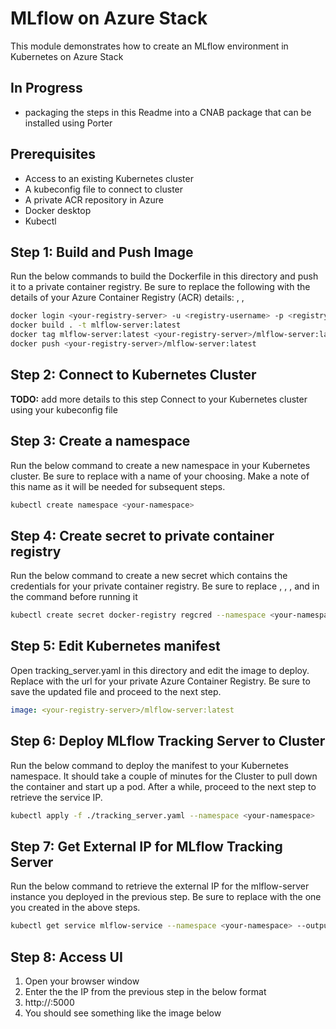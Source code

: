 # MLflow on Azure Stack

This module demonstrates how to create an MLflow environment in Kubernetes on Azure Stack

## In Progress
- packaging the steps in this Readme into a CNAB package that can be installed using Porter

## Prerequisites 
- Access to an existing Kubernetes cluster
- A kubeconfig file to connect to cluster
- A private ACR repository in Azure
- Docker desktop
- Kubectl 

## Step 1: Build and Push Image
Run the below commands to build the Dockerfile in this directory and push it to a private container registry. Be sure to replace the following with the details of your Azure Container Registry (ACR) details: <your-registry-server> , <registry-username> , <registry-password>

```sh
docker login <your-registry-server> -u <registry-username> -p <registry-password>
docker build . -t mlflow-server:latest
docker tag mlflow-server:latest <your-registry-server>/mlflow-server:latest
docker push <your-registry-server>/mlflow-server:latest
```


## Step 2: Connect to Kubernetes Cluster
**TODO:** add more details to this step
Connect to your Kubernetes cluster using your kubeconfig file


## Step 3: Create a namespace
Run the below command to create a new namespace in your Kubernetes cluster. Be sure to replace <your-namespace> with a name of your choosing. Make a note of this name as it will be needed for subsequent steps.

```sh
kubectl create namespace <your-namespace>
```


## Step 4: Create secret to private container registry
Run the below command to create a new secret which contains the credentials for your private container registry. Be sure to replace <your-namespace> , <your-registry-server> , <your-name> , and <your-pword> in the command before running it

```sh
kubectl create secret docker-registry regcred --namespace <your-namespace> --docker-server=<your-registry-server> --docker-username=<your-name> --docker-password=<your-pword>
```


## Step 5: Edit Kubernetes manifest
Open tracking_server.yaml in this directory and edit the image to deploy. Replace <your-registry-server> with the url for your private Azure Container Registry. Be sure to save the updated file and proceed to the next step.

```yaml
image: <your-registry-server>/mlflow-server:latest
```


## Step 6: Deploy MLflow Tracking Server to Cluster
Run the below command to deploy the manifest to your Kubernetes namespace. It should take a couple of minutes for the Cluster to pull down the container and start up a pod. After a while, proceed to the next step to retrieve the service IP. 

```sh
kubectl apply -f ./tracking_server.yaml --namespace <your-namespace>
```


## Step 7: Get External IP for MLflow Tracking Server
Run the below command to retrieve the external IP for the mlflow-server instance you deployed in the previous step. Be sure to replace <your-namespace> with the one you created in the above steps.

```sh
kubectl get service mlflow-service --namespace <your-namespace> --output jsonpath={.status.loadBalancer.ingress[0].ip}
```

## Step 8: Access UI
1. Open your browser window
1. Enter the the IP from the previous step in the below format
1. http://<ip from above>:5000
1. You should see something like the image below
